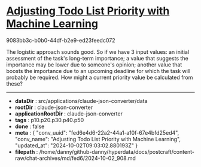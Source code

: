# [Adjusting Todo List Priority with Machine Learning](https://claude.ai/chat/fed6e4d6-22a2-44a1-a10f-67e4bfd25ed4)

9083bb3c-b0b0-44df-b2e9-ed23feedc072

The logistic approach sounds good. So if we have 3 input values: an initial assessment of the task's long-term importance; a value that suggests the importance may be lower due to someone's opinion; another value that boosts the importance due to an upcoming deadline for which the task will probably be required. How might a current priority value be calculated from these?

---

* **dataDir** : src/applications/claude-json-converter/data
* **rootDir** : claude-json-converter
* **applicationRootDir** : claude-json-converter
* **tags** : p10.p20.p30.p40.p50
* **done** : false
* **meta** : {
  "conv_uuid": "fed6e4d6-22a2-44a1-a10f-67e4bfd25ed4",
  "conv_name": "Adjusting Todo List Priority with Machine Learning",
  "updated_at": "2024-10-02T09:03:02.880193Z"
}
* **filepath** : /home/danny/github-danny/hyperdata/docs/postcraft/content-raw/chat-archives/md/fed6/2024-10-02_908.md